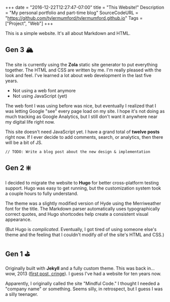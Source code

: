 +++
date = "2016-12-22T12:27:47-07:00"
title = "This Website!"
Description = "My personal portfolio and part-time blog"
SourceCodeURL = "https://github.com/tylermumford/tylermumford.github.io"
Tags = ["Project", "Web"]
+++

This is a simple website. It's all about Markdown and HTML.

## Gen 3 🏔️

The site is currently using the **Zola** static site generator to put everything together. The HTML and CSS are written by me. I'm really pleased with the look and feel. I've learned a lot about web development in the last five years.

- Not using a web font anymore
- Not using JavaScript (yet)

The web font I was using before was nice, but eventually I realized that I was letting Google "see" every page load on my site. I hope it's not doing as much tracking as Google Analytics, but I still don't want it anywhere near my digital life right now.

This site doesn't need JavaScript yet. I have a grand total of **twelve posts** right now. If I ever decide to add comments, search, or analytics, then there will be a bit of JS.

`// TODO: Write a blog post about the new design & implementation`


## Gen 2 ❇️

I decided to migrate the website to **Hugo** for better cross-platform testing support. Hugo was easy to get running, but the customization system took a couple hours to fully understand.

The theme was a slightly modified version of Hyde using the Merriweather font for the title. The Markdown parser automatically uses typographically correct quotes, and Hugo shortcodes help create a consistent visual appearance.

(But Hugo is _complicated_. Eventually, I got tired of using someone else's theme and the feeling that I couldn't modify _all_ of the site's HTML and CSS.)

## Gen 1 ⛳️

Originally built with **Jekyll** and a fully custom theme. This was back in... wow, 2013 ([first post, cringe][first]). I guess I've had a website for ten years now.

Apparently, I originally called the site "Mindful Code." I thought I needed a "company name" or something. Seems silly, in retrospect, but I guess I was a silly teenager.

[first]: @/post/inaugural-entry.md

